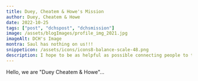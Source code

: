 ```yaml
---
title: Duey, Cheatem & Howe's Mission
author: Duey, Cheatem & Howe
date: 2022-10-25
tags: ["post", "dchspost", "dchsmission"]
image: /assets/blogImages/profile_img_2021.jpg
imageAlt: DCH's Image
montra: Saul has nothing on us!!!
snippeticon: /assets/icons/icons8-balance-scale-48.png
description: I hope to be as helpful as possible connecting people to the right resources.
---
```

<p class="articleLead">
Hello, we are "Duey Cheatem & Howe"...
</p>